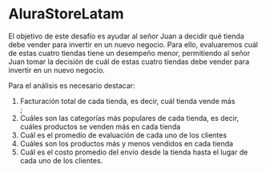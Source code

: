 # AluraStoreLatam

<p>  El objetivo de este desafío es ayudar al señor Juan a decidir qué tienda debe vender para invertir en un nuevo negocio. Para ello, evaluaremos cuál de estas cuatro tiendas tiene un desempeño menor, permitiendo al señor Juan tomar la decisión de cuál de estas cuatro tiendas debe vender para invertir en un nuevo negocio.

Para el análisis es necesario destacar:
  <ol>
    <li>Facturación total de cada tienda, es decir, cuál tienda vende más</li>;
    <li>Cuáles son las categorías más populares de cada tienda, es decir, cuáles productos se venden más en cada tienda</li>
    <li>Cuál es el promedio de evaluación de cada uno de los clientes</li>
    <li>Cuáles son los productos más y menos vendidos en cada tienda</li>
    <li>Cuál es el costo promedio del envío desde la tienda hasta el lugar de cada uno de los clientes.</li>
  </ol>

  
</p>
